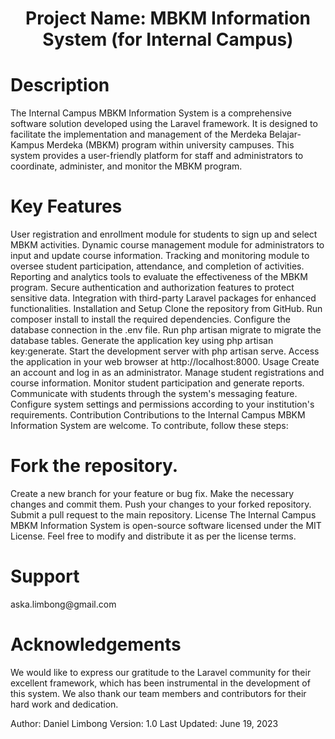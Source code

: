 <div align="center">
   <h1>Project Name: MBKM Information System (for Internal Campus)</h1>
</div>

<h1>Description</h1>
The Internal Campus MBKM Information System is a comprehensive software solution developed using the Laravel framework. It is designed to facilitate the implementation and management of the Merdeka Belajar-Kampus Merdeka (MBKM) program within university campuses. This system provides a user-friendly platform for staff and administrators to coordinate, administer, and monitor the MBKM program.

<h1>Key Features</h1>
User registration and enrollment module for students to sign up and select MBKM activities.
Dynamic course management module for administrators to input and update course information.
Tracking and monitoring module to oversee student participation, attendance, and completion of activities.
Reporting and analytics tools to evaluate the effectiveness of the MBKM program.
Secure authentication and authorization features to protect sensitive data.
Integration with third-party Laravel packages for enhanced functionalities.
Installation and Setup
Clone the repository from GitHub.
Run composer install to install the required dependencies.
Configure the database connection in the .env file.
Run php artisan migrate to migrate the database tables.
Generate the application key using php artisan key:generate.
Start the development server with php artisan serve.
Access the application in your web browser at http://localhost:8000.
Usage
Create an account and log in as an administrator.
Manage student registrations and course information.
Monitor student participation and generate reports.
Communicate with students through the system's messaging feature.
Configure system settings and permissions according to your institution's requirements.
Contribution
Contributions to the Internal Campus MBKM Information System are welcome. To contribute, follow these steps:

<h1>Fork the repository.</h1>
Create a new branch for your feature or bug fix.
Make the necessary changes and commit them.
Push your changes to your forked repository.
Submit a pull request to the main repository.
License
The Internal Campus MBKM Information System is open-source software licensed under the MIT License. Feel free to modify and distribute it as per the license terms.

<h1>Support</h1>
aska.limbong@gmail.com

<h1>Acknowledgements</h1>
We would like to express our gratitude to the Laravel community for their excellent framework, which has been instrumental in the development of this system. We also thank our team members and contributors for their hard work and dedication.

Author: Daniel Limbong
Version: 1.0
Last Updated: June 19, 2023
